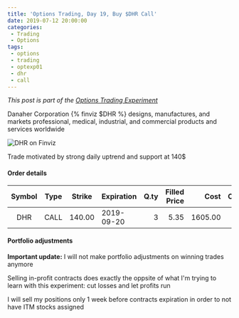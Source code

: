 ```yaml
---
title: 'Options Trading, Day 19, Buy $DHR Call'
date: 2019-07-12 20:00:00
categories:
 - Trading
 - Options
tags:
 - options
 - trading
 - optexp01
 - dhr
 - call
---
```


*This post is part of the [Options Trading Experiment](/2019/06/23/options-trading-day-0)*

Danaher Corporation {% finviz $DHR %} designs, manufactures, and markets professional, medical, industrial, and commercial products and services worldwide

![DHR on Finviz](https://finviz.com/publish/071519/DHRc1dl0535.png)

Trade motivated by strong daily uptrend and support at 140$

#### Order details

[//]: # (use https://www.tablesgenerator.com/markdown_tables for creating tables)

| Symbol | Type | Strike | Expiration | Q.ty | Filled Price |    Cost | Commissions | Status |
|:------:|:----:|:------:|------------|-----:|-------------:|--------:|------------:|--------|
|   DHR  | CALL | 140.00 | 2019-09-20 |   3  |         5.35 | 1605.00 |           3 | Filled |

#### Portfolio adjustments

**Important update:** I will not make portfolio adjustments on winning trades anymore

Selling in-profit contracts does exactly the oppsite of what I'm trying to learn with this experiment: cut losses and let profits run

I will sell my positions only 1 week before contracts expiration in order to not have ITM stocks assigned
